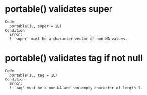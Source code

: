 # portable() validates super

    Code
      portable(1L, super = 1L)
    Condition
      Error:
      ! 'super' must be a character vector of non-NA values.

# portable() validates tag if not null

    Code
      portable(1L, tag = 1L)
    Condition
      Error:
      ! 'tag' must be a non-NA and non-empty character of length 1.

